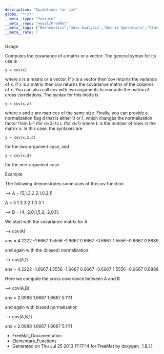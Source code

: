 ```yaml
---
description: "Guidelines for cov"
globs: "**/*"
__meta__type: "feature"
__meta__repo: "ewail/FreeMat"
__meta__tags: ["Mathematics","Data Analysis","Matrix Operations","Statistics","FreeMat"]
__meta__rate: 7
---
```


 Usage

Computes the covariance of a matrix or a vector. The general
syntax for its use is

    y = cov(x)

where x is a matrix or a vector. If x is a vector then cov
returns the variance of x. If x is a matrix then cov returns
the covariance matrix of the columns of x. You can also call
cov with two arguments to compute the matrix of cross
correlations. The syntax for this mode is

    y = cov(x,z)

where x and z are matrices of the same size. Finally, you
can provide a normalization flag d that is either 0 or 1,
which changes the normalization factor from L-1 (for d=0) to
L (for d=1) where L is the number of rows in the matrix x.
In this case, the syntaxes are

    y = cov(x,z,d)

for the two-argument case, and

    y = cov(x,d)

for the one-argument case.


 Example

The following demonstrates some uses of the cov function

  --> A = [5,1,3;3,2,1;0,3,1]

  A =
   5 1 3
   3 2 1
   0 3 1

  --> B = [4,-2,0;1,5,2;-2,0,1];

We start with the covariance matrix for A

  --> cov(A)

  ans =
      4.2222   -1.6667    1.5556
     -1.6667    0.6667   -0.6667
      1.5556   -0.6667    0.8889

and again with the (biased) normalization

  --> cov(A,1)

  ans =
      4.2222   -1.6667    1.5556
     -1.6667    0.6667   -0.6667
      1.5556   -0.6667    0.8889

Here we compute the cross covariance between A and B

  --> cov(A,B)

  ans =
      2.0988    1.6667
      1.6667    5.1111

and again with biased normalization

  --> cov(A,B,1)

  ans =
      2.0988    1.6667
      1.6667    5.1111


* FreeMat_Documentation
* Elementary_Functions
* Generated on Thu Jul 25 2013 17:17:14 for FreeMat by
  doxygen_ 1.8.1.1

